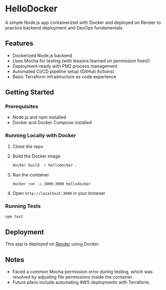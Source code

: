 



# HelloDocker

A simple Node.js app containerized with Docker and deployed on Render to practice backend deployment and DevOps fundamentals.

## Features

* Dockerized Node.js backend
* Uses Mocha for testing (with lessons learned on permission fixes!)
* Deployment-ready with PM2 process management
* Automated CI/CD pipeline setup (GitHub Actions)
* Basic Terraform infrastructure as code experience

## Getting Started

### Prerequisites

* Node.js and npm installed
* Docker and Docker Compose installed

### Running Locally with Docker

1. Clone the repo
2. Build the Docker image

   ```bash
   docker build -t hellodocker .  
   ```
3. Run the container

   ```bash
   docker run -p 3000:3000 hellodocker  
   ```
4. Open `http://localhost:3000` in your browser

### Running Tests

```bash
npm test
```

## Deployment

This app is deployed on [Render](https://render.com) using Docker.

## Notes

* Faced a common Mocha permission error during testing, which was resolved by adjusting file permissions inside the container.
* Future plans include automating AWS deployments with Terraform.


